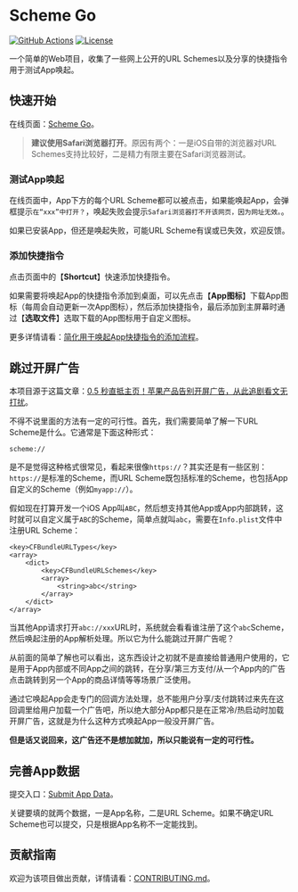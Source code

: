 # Scheme Go

[![GitHub Actions](https://img.shields.io/github/actions/workflow/status/crasowas/scheme_go/deploy.yml)](https://github.com/crasowas/scheme_go/actions/workflows/deploy.yml)
[![License](https://img.shields.io/badge/License-MIT-green.svg)](https://opensource.org/licenses/MIT)

一个简单的Web项目，收集了一些网上公开的URL Schemes以及分享的快捷指令用于测试App唤起。

## 快速开始

在线页面：[Scheme Go](https://sg.crasowas.dev)。
> **建议使用Safari浏览器打开**。原因有两个：一是iOS自带的浏览器对URL Schemes支持比较好，二是精力有限主要在Safari浏览器测试。

### 测试App唤起

在线页面中，App下方的每个URL Scheme都可以被点击，如果能唤起App，会弹框提示`在“xxx”中打开？`，唤起失败会提示`Safari浏览器打不开该网页，因为网址无效。`。

如果已安装App，但还是唤起失败，可能URL Scheme有误或已失效，欢迎反馈。

### 添加快捷指令

点击页面中的【**Shortcut**】快速添加快捷指令。

如果需要将唤起App的快捷指令添加到桌面，可以先点击【**App图标**】下载App图标（每周会自动更新一次App图标），然后添加快捷指令，最后添加到主屏幕时通过【**选取文件**】选取下载的App图标用于自定义图标。

更多详情请看：[简化用于唤起App快捷指令的添加流程](https://api.xiaoheihe.cn/v3/bbs/app/api/web/share?link_id=fe256fd640b3)。

## 跳过开屏广告

本项目源于这篇文章：[0.5 秒直抵主页！苹果产品告别开屏广告，从此追剧看文无打扰](https://api.xiaoheihe.cn/v3/bbs/app/api/web/share?link_id=d9bf6fc9fbee)。

不得不说里面的方法有一定的可行性。首先，我们需要简单了解一下URL Scheme是什么。它通常是下面这种形式：

```text
scheme://
```

是不是觉得这种格式很常见，看起来很像`https://`？其实还是有一些区别：`https://`是标准的Scheme，而URL Scheme既包括标准的Scheme，也包括App自定义的Scheme（例如`myapp://`）。

假如现在打算开发一个iOS App叫`ABC`，然后想支持其他App或App内部跳转，这时就可以自定义属于`ABC`的Scheme，简单点就叫`abc`，需要在`Info.plist`文件中注册URL Scheme：

```text
<key>CFBundleURLTypes</key>
<array>
    <dict>
        <key>CFBundleURLSchemes</key>
        <array>
            <string>abc</string>
        </array>
    </dict>
</array>
```

当其他App请求打开`abc://xxx`URL时，系统就会看看谁注册了这个`abc`Scheme，然后唤起注册的App解析处理。所以它为什么能跳过开屏广告呢？

从前面的简单了解也可以看出，这东西设计之初就不是直接给普通用户使用的，它是用于App内部或不同App之间的跳转，在分享/第三方支付/从一个App内的广告点击跳转到另一个App的商品详情等等场景广泛使用。

通过它唤起App会走专门的回调方法处理，总不能用户分享/支付跳转过来先在这回调里给用户加载一个广告吧，所以绝大部分App都只是在正常冷/热启动时加载开屏广告，这就是为什么这种方式唤起App一般没开屏广告。

**但是话又说回来，这广告还不是想加就加，所以只能说有一定的可行性。**

## 完善App数据

提交入口：[Submit App Data](https://github.com/crasowas/scheme_go/issues/new?template=submit-app-data.md)。

关键要填的就两个数据，一是App名称，二是URL Scheme。如果不确定URL Scheme也可以提交，只是根据App名称不一定能找到。

## 贡献指南

欢迎为该项目做出贡献，详情请看：[CONTRIBUTING.md](https://github.com/crasowas/scheme_go/blob/main/CONTRIBUTING.md)。
